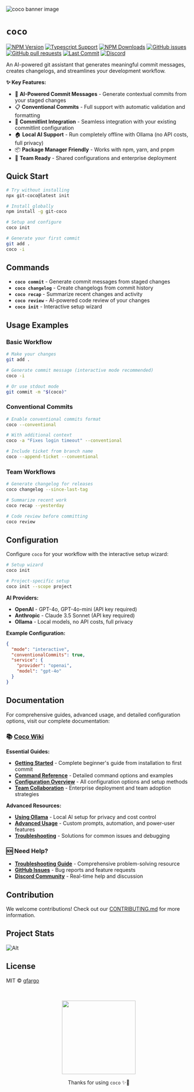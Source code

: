 ![coco banner image](https://repository-images.githubusercontent.com/663130268/2fc2b7a1-2626-4f9a-9938-a5b410db1b0e)

# `coco`

[![NPM Version](https://img.shields.io/npm/v/git-coco.svg)](https://www.npmjs.com/package/git-coco)
[![Typescript Support](https://img.shields.io/npm/types/git-coco.svg)](https://www.npmjs.com/package/git-coco)
[![NPM Downloads](https://img.shields.io/npm/dt/git-coco.svg)](https://www.npmjs.com/package/git-coco)
[![GitHub issues](https://img.shields.io/github/issues/gfargo/coco)](https://github.com/gfargo/coco/issues)
[![GitHub pull requests](https://img.shields.io/github/issues-pr/gfargo/coco)](https://github.com/gfargo/coco/pulls)
[![Last Commit](https://img.shields.io/github/last-commit/gfargo/coco)](https://github.com/gfargo/coco/tree/main)
[![Discord](https://img.shields.io/discord/1176716060825767948)](https://discord.gg/KGu9nE9Ejx)

An AI-powered git assistant that generates meaningful commit messages, creates changelogs, and streamlines your development workflow.

**✨ Key Features:**

- 🤖 **AI-Powered Commit Messages** - Generate contextual commits from your staged changes
- 📋 **Conventional Commits** - Full support with automatic validation and formatting  
- 🔧 **Commitlint Integration** - Seamless integration with your existing commitlint configuration
- 🏠 **Local AI Support** - Run completely offline with Ollama (no API costs, full privacy)
- 📦 **Package Manager Friendly** - Works with npm, yarn, and pnpm
- 👥 **Team Ready** - Shared configurations and enterprise deployment

## Quick Start

```bash
# Try without installing
npx git-coco@latest init

# Install globally  
npm install -g git-coco

# Setup and configure
coco init

# Generate your first commit
git add .
coco -i
```

## Commands

- **`coco commit`** - Generate commit messages from staged changes
- **`coco changelog`** - Create changelogs from commit history  
- **`coco recap`** - Summarize recent changes and activity
- **`coco review`** - AI-powered code review of your changes
- **`coco init`** - Interactive setup wizard

## Usage Examples

### Basic Workflow

```bash
# Make your changes
git add .

# Generate commit message (interactive mode recommended)
coco -i

# Or use stdout mode
git commit -m "$(coco)"
```

### Conventional Commits

```bash
# Enable conventional commits format
coco --conventional

# With additional context
coco -a "Fixes login timeout" --conventional

# Include ticket from branch name
coco --append-ticket --conventional
```

### Team Workflows

```bash
# Generate changelog for releases
coco changelog --since-last-tag

# Summarize recent work
coco recap --yesterday

# Code review before committing
coco review
```

## Configuration

Configure `coco` for your workflow with the interactive setup wizard:

```bash
# Setup wizard
coco init

# Project-specific setup
coco init --scope project
```

**AI Providers:**
- **OpenAI** - GPT-4o, GPT-4o-mini (API key required)
- **Anthropic** - Claude 3.5 Sonnet (API key required)  
- **Ollama** - Local models, no API costs, full privacy

**Example Configuration:**
```json
{
  "mode": "interactive",
  "conventionalCommits": true,
  "service": {
    "provider": "openai",
    "model": "gpt-4o"
  }
}
```

## Documentation

For comprehensive guides, advanced usage, and detailed configuration options, visit our complete documentation:

### 📚 **[Coco Wiki](https://github.com/gfargo/coco/wiki)**

**Essential Guides:**
- **[Getting Started](https://github.com/gfargo/coco/wiki/Getting-Started)** - Complete beginner's guide from installation to first commit
- **[Command Reference](https://github.com/gfargo/coco/wiki/Command-Reference)** - Detailed command options and examples
- **[Configuration Overview](https://github.com/gfargo/coco/wiki/Config-Overview)** - All configuration options and setup methods
- **[Team Collaboration](https://github.com/gfargo/coco/wiki/Team-Collaboration)** - Enterprise deployment and team adoption strategies

**Advanced Resources:**
- **[Using Ollama](https://github.com/gfargo/coco/wiki/Using-Ollama)** - Local AI setup for privacy and cost control
- **[Advanced Usage](https://github.com/gfargo/coco/wiki/Advanced-Usage)** - Custom prompts, automation, and power-user features
- **[Troubleshooting](https://github.com/gfargo/coco/wiki/Troubleshooting)** - Solutions for common issues and debugging

### 🆘 **Need Help?**

- **[Troubleshooting Guide](https://github.com/gfargo/coco/wiki/Troubleshooting)** - Comprehensive problem-solving resource
- **[GitHub Issues](https://github.com/gfargo/coco/issues)** - Bug reports and feature requests
- **[Discord Community](https://discord.gg/KGu9nE9Ejx)** - Real-time help and discussion

## Contribution

We welcome contributions! Check out our [CONTRIBUTING.md](CONTRIBUTING.md) for more information.

## Project Stats

![Alt](https://repobeats.axiom.co/api/embed/ea76b881139f16595a343046d4f2bc9125a47e26.svg "Repobeats analytics image")

## License

MIT © [gfargo](https://github.com/gfargo/)

<div style="text-align:center; padding-top: 2rem;">
<img src="https://coco.griffen.codes/mascott/mascott_d.png" width="200px">
<p>Thanks for using <code>coco</code> ✨💜</p>
</div>
